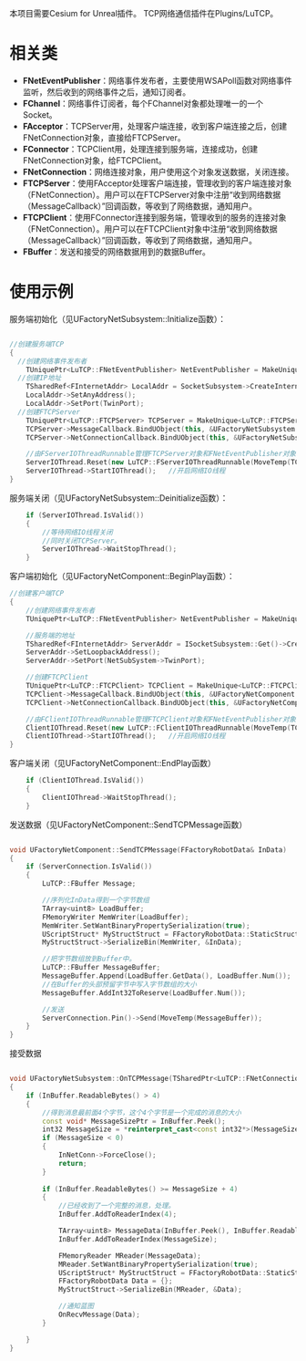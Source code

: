 本项目需要Cesium for Unreal插件。
TCP网络通信插件在Plugins/LuTCP。

# 相关类

* **FNetEventPublisher**：网络事件发布者，主要使用WSAPoll函数对网络事件监听，然后收到的网络事件之后，通知订阅者。
* **FChannel**：网络事件订阅者，每个FChannel对象都处理唯一的一个Socket。
* **FAcceptor**：TCPServer用，处理客户端连接，收到客户端连接之后，创建FNetConnection对象，直接给FTCPServer。
* **FConnector**：TCPClient用，处理连接到服务端，连接成功，创建FNetConnection对象，给FTCPClient。
* **FNetConnection**：网络连接对象，用户使用这个对象发送数据，关闭连接。
* **FTCPServer**：使用FAcceptor处理客户端连接，管理收到的客户端连接对象（FNetConnection）。用户可以在FTCPServer对象中注册“收到网络数据（MessageCallback）”回调函数，等收到了网络数据，通知用户。
* **FTCPClient**：使用FConnector连接到服务端，管理收到的服务的连接对象（FNetConnection）。用户可以在FTCPClient对象中注册“收到网络数据（MessageCallback）”回调函数，等收到了网络数据，通知用户。
* **FBuffer**：发送和接受的网络数据用到的数据Buffer。



# 使用示例

服务端初始化（见UFactoryNetSubsystem::Initialize函数）：
```cpp

//创建服务端TCP
{
  //创建网络事件发布者
	TUniquePtr<LuTCP::FNetEventPublisher> NetEventPublisher = MakeUnique<LuTCP::FNetEventPublisher>();
  //创建IP地址
	TSharedRef<FInternetAddr> LocalAddr = SocketSubsystem->CreateInternetAddr(FNetworkProtocolTypes::IPv4);
	LocalAddr->SetAnyAddress();
	LocalAddr->SetPort(TwinPort);
  //创建FTCPServer
	TUniquePtr<LuTCP::FTCPServer> TCPServer = MakeUnique<LuTCP::FTCPServer>(NetEventPublisher.Get(), LocalAddr);
	TCPServer->MessageCallback.BindUObject(this, &UFactoryNetSubsystem::OnTCPMessage);
	TCPServer->NetConnectionCallback.BindUObject(this, &UFactoryNetSubsystem::OnTCPNetConnection);

	//由FServerIOThreadRunnable管理FTCPServer对象和FNetEventPublisher对象
	ServerIOThread.Reset(new LuTCP::FServerIOThreadRunnable(MoveTemp(TCPServer), MoveTemp(NetEventPublisher)));
	ServerIOThread->StartIOThread();   //开启网络IO线程
}

```

服务端关闭（见UFactoryNetSubsystem::Deinitialize函数）：
```cpp
	if (ServerIOThread.IsValid())
	{
		//等待网络IO线程关闭
		//同时关闭TCPServer。
		ServerIOThread->WaitStopThread();    
	}
```

客户端初始化（见UFactoryNetComponent::BeginPlay函数）：
```CPP
//创建客户端TCP
{
	//创建网络事件发布者
	TUniquePtr<LuTCP::FNetEventPublisher> NetEventPublisher = MakeUnique<LuTCP::FNetEventPublisher>();

	//服务端的地址
	TSharedRef<FInternetAddr> ServerAddr = ISocketSubsystem::Get()->CreateInternetAddr(FNetworkProtocolTypes::IPv4);
	ServerAddr->SetLoopbackAddress();
	ServerAddr->SetPort(NetSubSystem->TwinPort);

	//创建FTCPClient
	TUniquePtr<LuTCP::FTCPClient> TCPClient = MakeUnique<LuTCP::FTCPClient>(NetEventPublisher.Get(), ServerAddr);
	TCPClient->MessageCallback.BindUObject(this, &UFactoryNetComponent::OnMessage);
	TCPClient->NetConnectionCallback.BindUObject(this, &UFactoryNetComponent::OnNetConnection);

	//由FClientIOThreadRunnable管理FTCPClient对象和FNetEventPublisher对象
	ClientIOThread.Reset(new LuTCP::FClientIOThreadRunnable(MoveTemp(TCPClient), MoveTemp(NetEventPublisher)));
	ClientIOThread->StartIOThread();   //开启网络IO线程
}
```

客户端关闭（见UFactoryNetComponent::EndPlay函数）
```CPP
	if (ClientIOThread.IsValid())
	{
		ClientIOThread->WaitStopThread();
	}
```

发送数据（见UFactoryNetComponent::SendTCPMessage函数）
```CPP

void UFactoryNetComponent::SendTCPMessage(FFactoryRobotData& InData)
{
	if (ServerConnection.IsValid())
	{
		LuTCP::FBuffer Message;

		//序列化InData得到一个字节数组
		TArray<uint8> LoadBuffer;
		FMemoryWriter MemWriter(LoadBuffer);
		MemWriter.SetWantBinaryPropertySerialization(true);
		UScriptStruct* MyStructStruct = FFactoryRobotData::StaticStruct();
		MyStructStruct->SerializeBin(MemWriter, &InData);

		//把字节数组放到Buffer中。
		LuTCP::FBuffer MessageBuffer;
		MessageBuffer.Append(LoadBuffer.GetData(), LoadBuffer.Num());
		//在Buffer的头部预留字节中写入字节数组的大小
		MessageBuffer.AddInt32ToReserve(LoadBuffer.Num());   

		//发送
		ServerConnection.Pin()->Send(MoveTemp(MessageBuffer));
	}
}

```

接受数据
```CPP

void UFactoryNetSubsystem::OnTCPMessage(TSharedPtr<LuTCP::FNetConnection> InNetConn, LuTCP::FBuffer InBuffer)
{
	if (InBuffer.ReadableBytes() > 4)   
	{
		//得到消息最前面4个字节，这个4个字节是一个完成的消息的大小
		const void* MessageSizePtr = InBuffer.Peek();
		int32 MessageSize = *reinterpret_cast<const int32*>(MessageSizePtr);
		if (MessageSize < 0)
		{
			InNetConn->ForceClose();
			return;
		}
		
		if (InBuffer.ReadableBytes() >= MessageSize + 4)
		{
			//已经收到了一个完整的消息，处理。
			InBuffer.AddToReaderIndex(4);

			TArray<uint8> MessageData(InBuffer.Peek(), InBuffer.ReadableBytes());
			InBuffer.AddToReaderIndex(MessageSize);

			FMemoryReader MReader(MessageData);
			MReader.SetWantBinaryPropertySerialization(true);
			UScriptStruct* MyStructStruct = FFactoryRobotData::StaticStruct();
			FFactoryRobotData Data = {};
			MyStructStruct->SerializeBin(MReader, &Data);

			//通知蓝图
			OnRecvMessage(Data);
		}

	}
}
```



